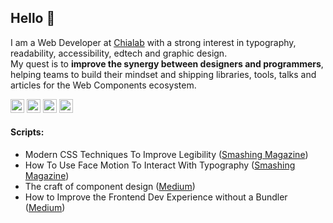 ## Hello 👋

I am a Web Developer at [Chialab](https://www.chialab.it) with a strong interest in typography, readability, accessibility, edtech and graphic design.  
My quest is to **improve the synergy between designers and programmers**, helping teams to build their mindset and shipping libraries, tools, talks and articles for the Web Components ecosystem.

<a href="https://twitter.com/edocavazza"><img alt="Edoardo's Twitter" width="22px" src="https://cdn.jsdelivr.net/npm/simple-icons@v3/icons/twitter.svg" /></a>
<a href="https://linkedin.com/in/edoardo-cavazza"><img alt="Edoardo's Linkdein" width="22px" src="https://cdn.jsdelivr.net/npm/simple-icons@v3/icons/linkedin.svg" /></a>
<a href="https://github.com/edoardocavazza"><img alt="Edoardo's Github" width="22px" src="https://cdn.jsdelivr.net/npm/simple-icons@v3/icons/github.svg" /></a>
<a href="https://medium.com/@edoardo.cavazza"><img alt="Edoardo's Medium" width="22px" src="https://cdn.jsdelivr.net/npm/simple-icons@v3/icons/medium.svg" /></a>

#### Scripts:

* Modern CSS Techniques To Improve Legibility ([Smashing Magazine](https://www.smashingmagazine.com/2020/07/css-techniques-legibility/))
* How To Use Face Motion To Interact With Typography ([Smashing Magazine](https://www.smashingmagazine.com/2020/10/face-motion-typography/))
* The craft of component design ([Medium](https://medium.com/chialab-open-source/the-craft-of-component-design-50b158a618b6))
* How to Improve the Frontend Dev Experience without a Bundler ([Medium](https://medium.com/chialab-open-source/a-study-about-how-to-improve-frontend-dev-experience-without-a-bundler-1b4c3a461a35))
